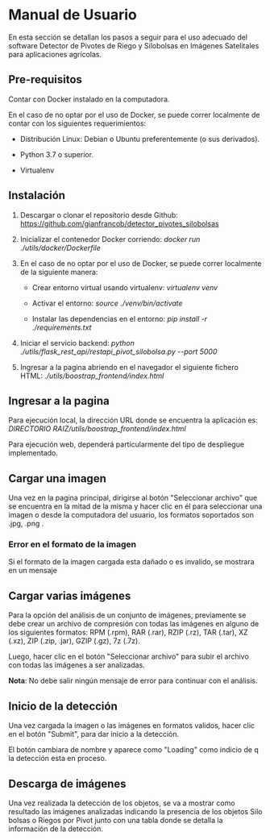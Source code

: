 # Manual de Usuario

En esta sección se detallan los pasos a seguir para el uso adecuado del
software Detector de Pivotes de Riego y Silobolsas en Imágenes
Satelitales para aplicaciones agrícolas.

## Pre-requisitos

Contar con Docker instalado en la computadora.

En el caso de no optar por el uso de Docker, se puede correr localmente
de contar con los siguientes requerimientos:

- Distribución Linux: Debian o Ubuntu preferentemente (o sus
  derivados).

- Python 3.7 o superior.

- Virtualenv

## Instalación

1.  Descargar o clonar el repositorio desde Github:
    <https://github.com/gianfrancob/detector_pivotes_silobolsas>

2.  Inicializar el contenedor Docker corriendo: _docker run
    ./utils/docker/Dockerfile_

3.  En el caso de no optar por el uso de Docker, se puede correr
    localmente de la siguiente manera:

    - Crear entorno virtual usando virtualenv: _virtualenv venv_

    - Activar el entorno: _source ./venv/bin/activate_

    - Instalar las dependencias en el entorno: _pip install -r
      ./requirements.txt_

4.  Iniciar el servicio backend: _python
    ./utils/flask_rest_api/restapi_pivot_silobolsa.py --port 5000_

5.  Ingresar a la pagina abriendo en el navegador el siguiente fichero
    HTML: _./utils/boostrap_frontend/index.html_

## Ingresar a la pagina

Para ejecución local, la dirección URL donde se encuentra la aplicación
es: _DIRECTORIO RAIZ/utils/boostrap_frontend/index.html_

Para ejecución web, dependerá particularmente del tipo de despliegue
implementado.

## Cargar una imagen

Una vez en la pagina principal, dirigirse al botón \"Seleccionar
archivo\" que se encuentra en la mitad de la misma y hacer clic en él
para seleccionar una imagen o desde la computadora del usuario, los
formatos soportados son .jpg, .png .

### Error en el formato de la imagen

Si el formato de la imagen cargada esta dañado o es invalido, se
mostrara en un mensaje

## Cargar varias imágenes

Para la opción del análisis de un conjunto de imágenes, previamente se
debe crear un archivo de compresión con todas las imágenes en alguno de
los siguientes formatos: RPM (.rpm), RAR (.rar), RZIP (.rz), TAR (.tar),
XZ (.xz), ZIP (.zip, .jar), GZIP (.gz), 7z (.7z).

Luego, hacer clic en el botón \"Seleccionar archivo\" para subir el
archivo con todas las imágenes a ser analizadas.

**Nota**: No debe salir ningún mensaje de error para continuar con el
análisis.

## Inicio de la detección

Una vez cargada la imagen o las imágenes en formatos validos, hacer clic
en el botón \"Submit\", para dar inicio a la detección.

El botón cambiara de nombre y aparece como \"Loading\" como indicio de q
la detección esta en proceso.

## Descarga de imágenes

Una vez realizada la detección de los objetos, se va a mostrar como
resultado las imágenes analizadas indicando la presencia de los objetos
Silo bolsas o Riegos por Pívot junto con una tabla donde se detalla la
información de la detección.
